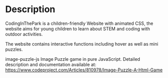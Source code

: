 # Description

CodingInThePark is a children-friendly Website with animated CSS, the website aims for young children to learn about STEM and coding with outdoor activities.

The website contains interactive functions including hover as well as mini puzzles.


image-puzzle-js
Image Puzzle game in pure JavaScript.
Detailed description and documentation available at: https://www.codeproject.com/Articles/810978/Image-Puzzle-A-Html-Game
